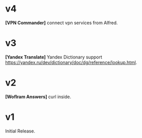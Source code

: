 # v4
__[VPN Commander]__ connect vpn services from Alfred.

# v3
__[Yandex Translate]__ Yandex Dictionary support https://yandex.ru/dev/dictionary/doc/dg/reference/lookup.html.

# v2
__[Woflram Answers]__ curl inside.

# v1
Initial Release.
